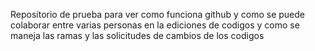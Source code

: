 Repositorio de prueba para ver como funciona github y como se puede colaborar entre varias personas en la ediciones de codigos y como se maneja las ramas y las solicitudes de cambios de los codigos
